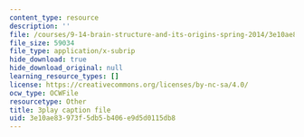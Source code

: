 ```yaml
---
content_type: resource
description: ''
file: /courses/9-14-brain-structure-and-its-origins-spring-2014/3e10ae83973f5db5b406e9d5d0115db8_555130.vtt
file_size: 59034
file_type: application/x-subrip
hide_download: true
hide_download_original: null
learning_resource_types: []
license: https://creativecommons.org/licenses/by-nc-sa/4.0/
ocw_type: OCWFile
resourcetype: Other
title: 3play caption file
uid: 3e10ae83-973f-5db5-b406-e9d5d0115db8
---
```

